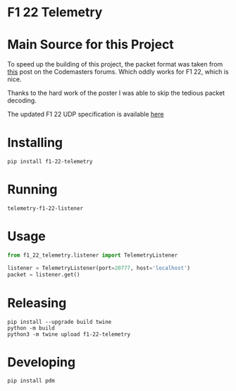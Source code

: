 # F1 22 Telemetry

# Main Source for this Project
To speed up the building of this project, the packet format was taken from
[this](https://forums.codemasters.com/topic/80231-f1-2021-udp-specification/?do=findComment&comment=624274)
post on the Codemasters forums. Which oddly works for F1 22, which is nice.

Thanks to the hard work of the poster I was able to skip the tedious packet decoding.

The updated F1 22 UDP specification is available [here](https://answers.ea.com/t5/General-Discussion/F1-22-UDP-Specification/td-p/11551274?attachment-id=607611)

# Installing

```commandline
pip install f1-22-telemetry
```

# Running
```commandline
telemetry-f1-22-listener
```

# Usage

```python
from f1_22_telemetry.listener import TelemetryListener

listener = TelemetryListener(port=20777, host='localhost')
packet = listener.get()
```

# Releasing
```commandline
pip install --upgrade build twine
python -m build
python3 -m twine upload f1-22-telemetry
```

# Developing
```commandline
pip install pdm
```